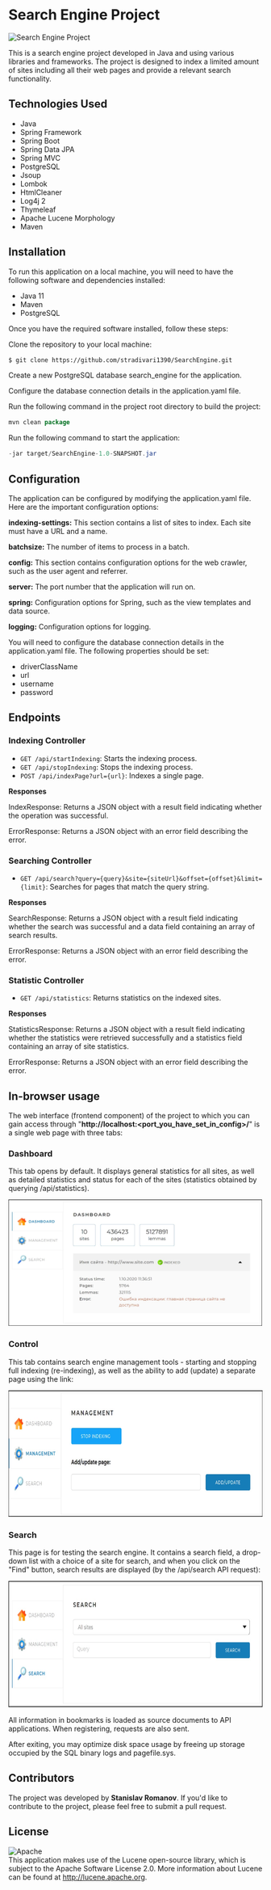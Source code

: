 # Search Engine Project
<img src="https://advertiseonbing-blob.azureedge.net/blob/bingads/media/page/solutions/search-engine-marketing-page-refresh/pub-2826-image01.jpg?ext=.jpg" alt="Search Engine Project" height="100">

This is a search engine project developed in Java and using various libraries and frameworks. The project is designed to index a limited amount of sites including all their web pages and provide a relevant search functionality.

## Technologies Used

* Java
* Spring Framework
* Spring Boot
* Spring Data JPA
* Spring MVC
* PostgreSQL
* Jsoup
* Lombok
* HtmlCleaner
* Log4j 2
* Thymeleaf
* Apache Lucene Morphology
* Maven

## Installation
To run this application on a local machine, you will need to have the following software and dependencies installed:
* Java 11
* Maven
* PostgreSQL

Once you have the required software installed, follow these steps:

Clone the repository to your local machine:
```bash
$ git clone https://github.com/stradivari1390/SearchEngine.git
```

Create a new PostgreSQL database search_engine for the application.

Configure the database connection details in the application.yaml file.

Run the following command in the project root directory to build the project:
```java
mvn clean package
```
Run the following command to start the application:
```java
-jar target/SearchEngine-1.0-SNAPSHOT.jar
```

## Configuration
The application can be configured by modifying the application.yaml file. Here are the important configuration options:

**indexing-settings:** This section contains a list of sites to index. Each site must have a URL and a name.

**batchsize:** The number of items to process in a batch.

**config:** This section contains configuration options for the web crawler, such as the user agent and referrer.

**server:** The port number that the application will run on.

**spring:** Configuration options for Spring, such as the view templates and data source.

**logging:** Configuration options for logging.

You will need to configure the database connection details in the application.yaml file. The following properties should be set:
* driverClassName
* url
* username
* password

## Endpoints
### Indexing Controller
* `GET /api/startIndexing`: Starts the indexing process.
* `GET /api/stopIndexing`: Stops the indexing process.
* `POST /api/indexPage?url={url}`: Indexes a single page.

**Responses**

IndexResponse: Returns a JSON object with a result field indicating whether the operation was successful.

ErrorResponse: Returns a JSON object with an error field describing the error.
### Searching Controller
* `GET /api/search?query={query}&site={siteUrl}&offset={offset}&limit={limit}`: Searches for pages that match the query string.

**Responses**

SearchResponse: Returns a JSON object with a result field indicating whether the search was successful and a data field containing an array of search results.

ErrorResponse: Returns a JSON object with an error field describing the error.
### Statistic Controller
* `GET /api/statistics`: Returns statistics on the indexed sites.

**Responses**

StatisticsResponse: Returns a JSON object with a result field indicating whether the statistics were retrieved successfully and a statistics field containing an array of site statistics.

ErrorResponse: Returns a JSON object with an error field describing the error.

## In-browser usage

The web interface (frontend component) of the project to which you can gain access through "**http://localhost:<port_you_have_set_in_config>/**" is a single web page with three tabs:

### Dashboard
This tab opens by default. It displays general statistics for all sites, as well as detailed statistics and status for each of the sites (statistics obtained by querying /api/statistics).

<img src="src/main/resources/front1.jpg" alt="dashboard" height="250">

### Control
This tab contains search engine management tools - starting and stopping full indexing (re-indexing), as well as the ability to add (update) a separate page using the link:

<img src="src/main/resources/front2.jpg" alt="control" height="250">

### Search
This page is for testing the search engine. It contains a search field, a drop-down list with a choice of a site for search, and when you click on the "Find" button, search results are displayed (by the /api/search API request):

<img src="src/main/resources/front3.jpg" alt="search" height="250">

All information in bookmarks is loaded as source documents to API applications. When registering, requests are also sent.

After exiting, you may optimize disk space usage by freeing up storage occupied by the SQL binary logs and pagefile.sys.

## Contributors
The project was developed by __Stanislav Romanov__. If you'd like to contribute to the project, please feel free to submit a pull request.

## License
![Apache](https://www.apache.org/img/asf-estd-1999-logo.jpg)  
This application makes use of the Lucene open-source library, which is subject to the Apache Software License 2.0.
More information about Lucene can be found at http://lucene.apache.org.